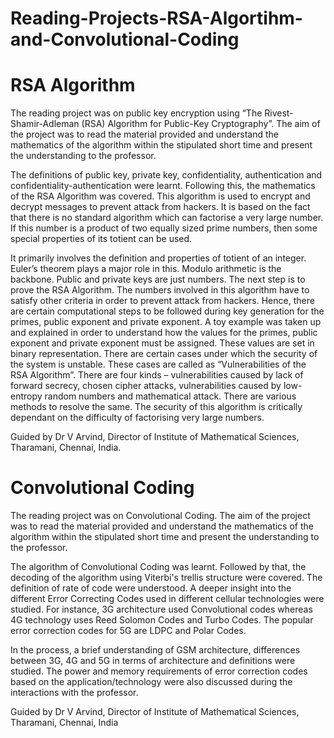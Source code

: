 # Reading-Projects-RSA-Algortihm-and-Convolutional-Coding

# RSA Algorithm

The reading project was on public key encryption using “The Rivest-Shamir-Adleman (RSA) Algorithm for Public-Key Cryptography”. The aim of the project was to read the material provided and understand the mathematics of the algorithm within the stipulated short time and present the understanding to the professor.

The definitions of public key, private key, confidentiality, authentication and confidentiality-authentication were learnt. Following this, the mathematics of the RSA Algorithm was covered. This algorithm is used to encrypt and decrypt messages to prevent attack from hackers. It is based on the fact that there is no standard algorithm which can factorise a very large number. If this number is a product of two equally sized prime numbers, then some special properties of its totient can be used.

It primarily involves the definition and properties of totient of an integer. Euler’s theorem plays a major role in this. Modulo arithmetic is the backbone. Public and private keys are just numbers. The next step is to prove the RSA Algorithm. The numbers involved in this algorithm have to satisfy other criteria in order to prevent attack from hackers. Hence, there are certain computational steps to be followed during key generation for the primes, public exponent and private exponent. A toy example was taken up and explained in order to understand how the values for the primes, public exponent and private exponent must be assigned. These values are set in binary representation.
There are certain cases under which the security of the system is unstable. These cases are called as “Vulnerabilities of the RSA Algorithm”. There are four kinds – vulnerabilities caused by lack of forward secrecy, chosen cipher attacks, vulnerabilities caused by low-entropy random numbers and mathematical attack. There are various methods to resolve the same. The security of this algorithm is critically dependant on the difficulty of factorising very large numbers. 

Guided by Dr V Arvind, Director of Institute of Mathematical Sciences, Tharamani, Chennai, India.

# Convolutional Coding 

The reading project was on Convolutional Coding. The aim of the project was to read the material provided and understand the mathematics of the algorithm within the stipulated short time and present the understanding to the professor. 

The algorithm of Convolutional Coding was learnt. Followed by that, the decoding of the algorithm using Viterbi's trellis structure were covered. The definition of rate of code were understood. A deeper insight into the different Error Correcting Codes used in different cellular technologies were studied. For instance, 3G architecture used Convolutional codes whereas 4G technology uses Reed Solomon Codes and Turbo Codes. The popular error correction codes for 5G are LDPC and Polar Codes. 

In the process, a brief understanding of GSM architecture, differences between 3G, 4G and 5G in terms of architecture and definitions were studied. The power and memory requirements of error correction codes based on the application/technology were also discussed during the interactions with the professor.

Guided by Dr V Arvind, Director of Institute of Mathematical Sciences, Tharamani, Chennai, India
